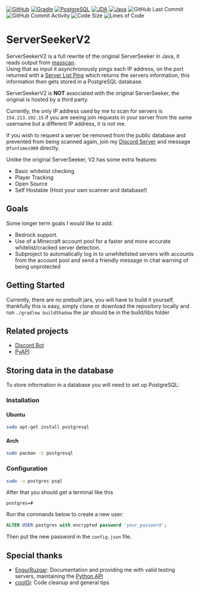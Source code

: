 [![GitHub](https://img.shields.io/badge/github-%23121011.svg?style=for-the-badge&logo=github&logoColor=white)](https://github.com/NeedCoolerShoes/SuperSimpleEmoji)
[![Gradle](https://img.shields.io/badge/Gradle-02303A.svg?style=for-the-badge&logo=gradle&logoColor=white)](https://gradle.org/)
[![PostgreSQL](https://img.shields.io/badge/PostgreSQL-%234169E1?style=for-the-badge&logo=postgresql&logoColor=white)](https://www.postgresql.org/)
[![JDA](https://img.shields.io/badge/JDA-%235865F2?style=for-the-badge&logo=discord&logoColor=white)](https://jda.wiki/)
[![Java](https://img.shields.io/badge/java-21-%23ED8B00.svg?style=for-the-badge&logo=openjdk&logoColor=white)](https://adoptium.net/)
![GitHub Last Commit](https://img.shields.io/github/last-commit/Funtimes909/ServerSeekerV2?style=for-the-badge&logo=github)
![GitHub Commit Activity](https://img.shields.io/github/commit-activity/w/Funtimes909/ServerSeekerV2?style=for-the-badge&logo=github)
![Code Size](https://img.shields.io/github/languages/code-size/Funtimes909/ServerSeekerV2?style=for-the-badge&logo=github)
![Lines of Code](https://img.shields.io/endpoint?style=for-the-badge&logo=github&url=https://ghloc.vercel.app/api/Funtimes909/ServerSeekerV2/badge?filter=.java$&label=lines%20of%20code&color=blue)

# ServerSeekerV2

ServerSeekerV2 is a full rewrite of the original ServerSeeker in Java, it reads output from [masscan](https://github.com/robertdavidgraham/masscan).  
Using that as input it asynchronously pings each IP address, on the port returned with a [Server List Ping](https://minecraft.wiki/w/Minecraft_Wiki:Projects/wiki.vg_merge/Server_List_Ping) which returns the servers information, this information then gets stored in a PostgreSQL database.

ServerSeekerV2 is **NOT** associated with the original ServerSeeker, the original is hosted by a third party.

Currently, the only IP address used by me to scan for servers is ``154.213.192.15`` if you are seeing join requests in your server from the same username but a different IP address, it is not me.

If you wish to request a server be removed from the public database and prevented from being scanned again, join my [Discord Server](https://discord.gg/wYTe2ZwD7g) and message ``@funtimes909`` directly.

Unlike the original ServerSeeker, V2 has some extra features:
- Basic whitelist checking
- Player Tracking
- Open Source
- Self Hostable (Host your own scanner and database!)

## Goals
Some longer term goals I would like to add:
- Bedrock support.
- Use of a Minecraft account pool for a faster and more accurate whitelist/cracked server detection.
- Subproject to automatically log in to unwhitelisted servers with accounts from the account pool and send a friendly message in chat warning of being unprotected

## Getting Started
Currently, there are no prebuilt jars, you will have to build it yourself, thankfully this is easy, simply clone or download the repository locally and run `./gradlew buildShadow` the jar should be in the build/libs folder

## Related projects
- [Discord Bot](https://github.com/Funtimes909/ServerSeekerV2-Discord-Bot)
- [PyAPI](https://github.com/Funtimes909/ServerSeekerV2-PyAPI)

## Storing data in the database
To store information in a database you will need to set up PostgreSQL:  

### Installation
#### Ubuntu
```sh
sudo apt-get install postgresql
```
#### Arch
```sh
sudo pacman -S postgresql
```


### Configuration
```sh
sudo -u postgres psql
```
After that you should get a terminal like this  
```
postgres=#
```  
Run the commands below to create a new user:  
```sql
ALTER USER postgres with encrypted password 'your_password';
```
Then put the new password in the `config.json` file.

## Special thanks
- [EngurRuzgar](https://github.com/EngurRuzgar): Documentation and providing me with valid testing servers, maintaining the [Python API](https://github.com/Funtimes909/ServerSeekerV2-PyAPI)
- [coolGi](https://coolgi.dev/): Code cleanup and general tips
